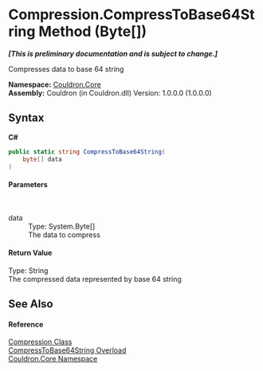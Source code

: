 # Compression.CompressToBase64String Method (Byte[])
 _**\[This is preliminary documentation and is subject to change.\]**_

Compresses data to base 64 string

**Namespace:**&nbsp;<a href="N_Couldron_Core">Couldron.Core</a><br />**Assembly:**&nbsp;Couldron (in Couldron.dll) Version: 1.0.0.0 (1.0.0.0)

## Syntax

**C#**<br />
``` C#
public static string CompressToBase64String(
	byte[] data
)
```


#### Parameters
&nbsp;<dl><dt>data</dt><dd>Type: System.Byte[]<br />The data to compress</dd></dl>

#### Return Value
Type: String<br />The compressed data represented by base 64 string

## See Also


#### Reference
<a href="T_Couldron_Core_Compression">Compression Class</a><br /><a href="Overload_Couldron_Core_Compression_CompressToBase64String">CompressToBase64String Overload</a><br /><a href="N_Couldron_Core">Couldron.Core Namespace</a><br />